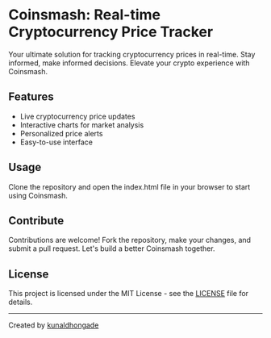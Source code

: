 Coinsmash: Real-time Cryptocurrency Price Tracker
=================================================

Your ultimate solution for tracking cryptocurrency prices in real-time. Stay informed, make informed decisions. Elevate your crypto experience with Coinsmash.

Features
--------

*   Live cryptocurrency price updates
*   Interactive charts for market analysis
*   Personalized price alerts
*   Easy-to-use interface

Usage
-----

Clone the repository and open the index.html file in your browser to start using Coinsmash.

Contribute
----------

Contributions are welcome! Fork the repository, make your changes, and submit a pull request. Let's build a better Coinsmash together.

License
-------

This project is licensed under the MIT License - see the [LICENSE](LICENSE) file for details.

* * *

Created by [kunaldhongade](https://github.com/kunaldhongade)
